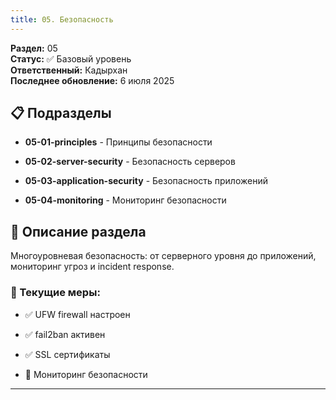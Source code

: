 ```yaml
---
title: 05. Безопасность
---
```


**Раздел:** 05\
**Статус:** ✅ Базовый уровень\
**Ответственный:** Кадырхан\
**Последнее обновление:** 6 июля 2025

## 📋 Подразделы

-  **05-01-principles** - Принципы безопасности

-  **05-02-server-security** - Безопасность серверов

-  **05-03-application-security** - Безопасность приложений

-  **05-04-monitoring** - Мониторинг безопасности

## 📖 Описание раздела

Многоуровневая безопасность: от серверного уровня до приложений, мониторинг угроз и incident response.

### 🎯 Текущие меры:

-  ✅ UFW firewall настроен

-  ✅ fail2ban активен

-  ✅ SSL сертификаты

-  🔄 Мониторинг безопасности

---